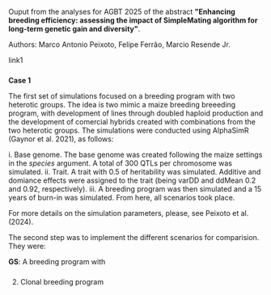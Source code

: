 Ouput from the analyses for AGBT 2025 of the abstract **"Enhancing breeding efficiency: assessing the impact of SimpleMating algorithm for long-term genetic gain and diversity"**.

Authors: Marco Antonio Peixoto, Felipe Ferrão, Marcio Resende Jr.




link1



###
**Case 1**

The first set of simulations focused on a breeding program with two heterotic groups. The idea is two mimic a maize breeding breeeding program, with development of lines through doubled haploid production and the development of comercial hybrids created with combinations from the two heterotic groups. The simulations were conducted using AlphaSimR (Gaynor et al. 2021), as follows:

i. Base genome. The base genome was created following the maize settings in the *species* argument. A total of 300 QTLs per chromosome was simulated. 
ii. Trait.  A trait with 0.5 of heritability was simulated. Additive and domiance effects were assigned to the trait (being varDD and ddMean 0.2 and 0.92, respectively). 
iii. A breeding program was then simulated and a 15 years of burn-in was simulated. From here, all scenarios took place.

For more details on the simulation parameters, please, see Peixoto et al. (2024).

The second step was to implement the different scenarios for comparision. They were:

**GS**: A breeding program with 






###

2. Clonal breeding program

